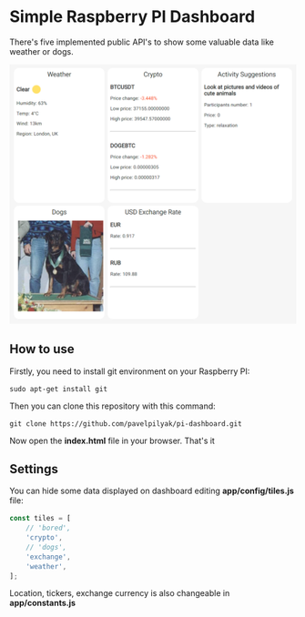 # Simple Raspberry PI Dashboard
There's five implemented public API's to show some valuable data like weather or dogs.

![Example](example.png)

## How to use
Firstly, you need to install git environment on your Raspberry PI:
```
sudo apt-get install git
```
Then you can clone this repository with this command:
```
git clone https://github.com/pavelpilyak/pi-dashboard.git
```
Now open the **index.html** file in your browser. That's it

## Settings
You can hide some data displayed on dashboard editing **app/config/tiles.js** file:
```js
const tiles = [
    // 'bored',
    'crypto',
    // 'dogs',
    'exchange',
    'weather',
];
```

Location, tickers, exchange currency is also changeable in **app/constants.js**